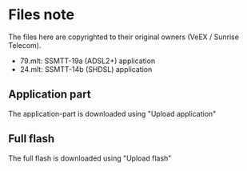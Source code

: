 # Files note

The files here are copyrighted to their original owners (VeEX / Sunrise Telecom).

- 79.mlt: SSMTT-19a (ADSL2+) application
- 24.mlt: SSMTT-14b (SHDSL) application

## Application part

The application-part is downloaded using "Upload application"

## Full flash

The full flash is downloaded using "Upload flash"
